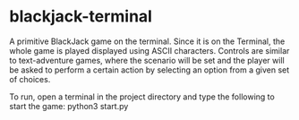 # blackjack-terminal
A primitive BlackJack game on the terminal. Since it is on the Terminal, the whole game is played displayed using ASCII characters. Controls are similar to text-adventure games, where the scenario will be set and the player will be asked to perform a certain action by selecting an option from a given set of choices. 

To run, open a terminal in the project directory and type the following to start the game: python3 start.py
